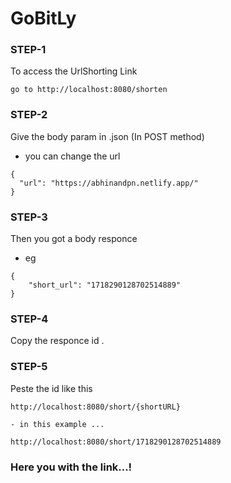 # GoBitLy


### STEP-1

To access the UrlShorting Link 
```
go to http://localhost:8080/shorten
```
### STEP-2

Give the body param in .json (In POST method)
- you can change the url
```
{
  "url": "https://abhinandpn.netlify.app/"
}
```
### STEP-3
Then you got a body responce 
- eg
```
{
    "short_url": "1718290128702514889"
}
```
### STEP-4

Copy the responce id .

### STEP-5
Peste the id like this 
```
http://localhost:8080/short/{shortURL}

- in this example ...

http://localhost:8080/short/1718290128702514889
```
### Here you with the link...!
